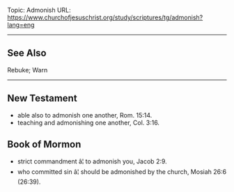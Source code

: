 Topic: Admonish
URL: https://www.churchofjesuschrist.org/study/scriptures/tg/admonish?lang=eng

---

## See Also

Rebuke; Warn

---

## New Testament

- able also to admonish one another, Rom. 15:14.
- teaching and admonishing one another, Col. 3:16.

## Book of Mormon

- strict commandment â¦ to admonish you, Jacob 2:9.
- who committed sin â¦ should be admonished by the church, Mosiah 26:6 (26:39).

